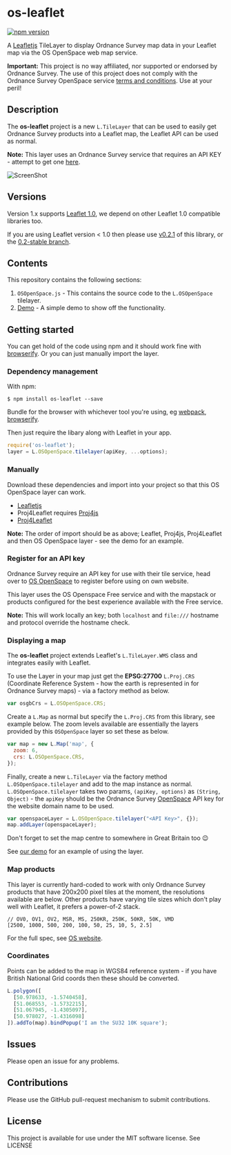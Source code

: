 # os-leaflet

[![npm version](https://badge.fury.io/js/os-leaflet.svg)](http://badge.fury.io/js/os-leaflet)

A [Leafletjs](http://leafletjs.com/) TileLayer to display Ordnance Survey map data in your Leaflet map via the OS OpenSpace web map service.

**Important:** This project is no way affiliated, nor supported or endorsed by Ordnance Survey. The use of this project does not comply with the Ordnance Survey OpenSpace service [terms and conditions](http://www.ordnancesurvey.co.uk/business-and-government/licensing/licences/os-openspace-developer-agreement.html). Use at your peril!


## Description

The **os-leaflet** project is a new `L.TileLayer` that can be used to easily get Ordnance Survey products into a Leaflet map, the Leaflet API can be used as normal.

**Note:** This layer uses an Ordnance Survey service that requires an API KEY - attempt to get one [here](http://www.ordnancesurvey.co.uk/business-and-government/products/os-openspace/api/index.html).

![ScreenShot](https://github.com/rob-murray/os-leaflet/raw/master/screenshot.png "Screenshot of demo app")

## Versions

Version 1.x supports [Leaflet 1.0](http://leafletjs.com/2016/09/27/leaflet-1.0-final.html), we depend on other Leaflet 1.0 compatible libraries too.

If you are using Leaflet version < 1.0 then please use [v0.2.1](https://github.com/rob-murray/os-leaflet/releases/tag/v0.2.1) of this library, or the [0.2-stable branch](https://github.com/rob-murray/os-leaflet/tree/0.2-stable).


## Contents

This repository contains the following sections:

1. `OSOpenSpace.js` - This contains the source code to the `L.OSOpenSpace` tilelayer.
2. [Demo](http://rob-murray.github.io/os-leaflet/) - A simple demo to show off the functionality.


## Getting started

You can get hold of the code using npm and it should work fine with [browserify](http://browserify.org/). Or you can just manually import the layer.

### Dependency management

With npm:

```
$ npm install os-leaflet --save
```

Bundle for the browser with whichever tool you're using, eg [webpack](https://webpack.github.io/), [browserify](http://browserify.org/).

Then just require the libary along with Leaflet in your app.

```javascript
require('os-leaflet');
layer = L.OSOpenSpace.tilelayer(apiKey, ...options);
```

### Manually

Download these dependencies and import into your project so that this OS OpenSpace layer can work.

* [Leafletjs](http://leafletjs.com/)
* Proj4Leaflet requires [Proj4js](http://trac.osgeo.org/proj4js/)
* [Proj4Leaflet](https://github.com/kartena/Proj4Leaflet)

**Note:** The order of import should be as above; Leaflet, Proj4js, Proj4Leaflet and then OS OpenSpace layer - see the demo for an example.


### Register for an API key

Ordnance Survey require an API key for use with their tile service, head over to [OS OpenSpace](http://www.ordnancesurvey.co.uk/business-and-government/products/os-openspace/api/index.html) to register before using on own website.

This layer uses the OS Openspace Free service and with the mapstack or products configured for the best experience available with the Free service.

**Note:** This will work locally an key; both `localhost` and `file:///` hostname and protocol override the hostname check.


### Displaying a map

The **os-leaflet** project extends Leaflet's `L.TileLayer.WMS` class and integrates easily with Leaflet.

To use the Layer in your map just get the **EPSG:27700** `L.Proj.CRS` (Coordinate Reference System - how the earth is represented in for Ordnance Survey maps) - via a factory method as below.


```javascript
var osgbCrs = L.OSOpenSpace.CRS;
```

Create a `L.Map` as normal but specify the `L.Proj.CRS` from this library, see example below. The zoom levels available are essentially the layers provided by this `OSOpenSpace` layer so set these as below.

```javascript
var map = new L.Map('map', {
  zoom: 6,
  crs: L.OSOpenSpace.CRS,
});
```

Finally, create a new `L.TileLayer` via the factory method `L.OSOpenSpace.tilelayer` and add to the map instance as normal. `L.OSOpenSpace.tilelayer` takes two params, `(apiKey, options)` as `(String, Object)` - the `apiKey` should be the Ordnance Survey [OpenSpace](http://www.ordnancesurvey.co.uk/business-and-government/products/os-openspace/api/index.html) API key for the website domain name to be used.


```javascript
var openspaceLayer = L.OSOpenSpace.tilelayer("<API Key>", {});
map.addLayer(openspaceLayer);
```

Don't forget to set the map centre to somewhere in Great Britain too 😉

See [our demo](http://rob-murray.github.io/os-leaflet/) for an example of using the layer.


### Map products

This layer is currently hard-coded to work with only Ordnance Survey products that have 200x200 pixel tiles at the moment, the resolutions available are below. Other products have varying tile sizes which don't play well with Leaflet, it prefers a power-of-2 stack.

```
// OV0, OV1, OV2, MSR, MS, 250KR, 250K, 50KR, 50K, VMD
[2500, 1000, 500, 200, 100, 50, 25, 10, 5, 2.5]
```

For the full spec, see [OS website](http://www.ordnancesurvey.co.uk/business-and-government/help-and-support/web-services/os-ondemand/configuring-wmts.html).

### Coordinates

Points can be added to the map in WGS84 reference system - if you have British National Grid coords then these should be converted.

```javascript
L.polygon([
  [50.978633, -1.5740458],
  [51.068553, -1.5732215],
  [51.067945, -1.4305097],
  [50.978027, -1.4316098]
]).addTo(map).bindPopup('I am the SU32 10K square');
```


## Issues

Please open an issue for any problems.


## Contributions

Please use the GitHub pull-request mechanism to submit contributions.


## License

This project is available for use under the MIT software license. See LICENSE
